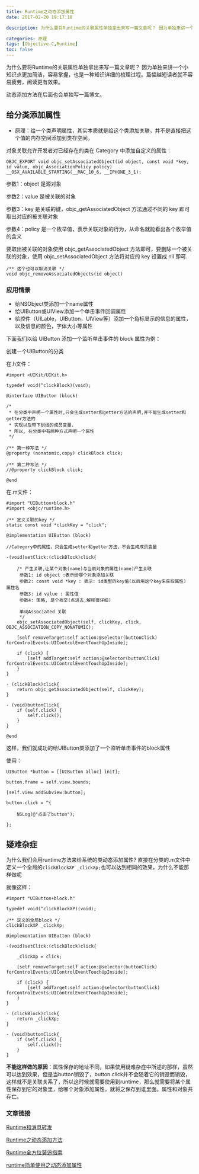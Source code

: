 ```yaml
---
title: Runtime之动态添加属性
date: 2017-02-20 19:17:18

description: 为什么要将Runtime的关联属性单独拿出来写一篇文章呢？ 因为单独来讲一个小知识点更加简洁，容易掌握，也是一种知识详细的梳理过程。篇幅越短读者就不容易疲劳，阅读更有效果。

categories: 原理
tags: [Objective-C,Runtime]
toc: false 
---
```


为什么要将Runtime的关联属性单独拿出来写一篇文章呢？ 因为单独来讲一个小知识点更加简洁，容易掌握，也是一种知识详细的梳理过程。篇幅越短读者就不容易疲劳，阅读更有效果。

动态添加方法在后面也会单独写一篇博文。

## 给分类添加属性

* 原理：给一个类声明属性，其实本质就是给这个类添加关联，并不是直接把这个值的内存空间添加到类存空间。


对象关联允许开发者对已经存在的类在 Category 中添加自定义的属性：


```
OBJC_EXPORT void objc_setAssociatedObject(id object, const void *key, id value, objc_AssociationPolicy policy) __OSX_AVAILABLE_STARTING(__MAC_10_6, __IPHONE_3_1);
```

参数1：object 是源对象

参数2：value 是被关联的对象

参数3：key 是关联的键，objc_getAssociatedObject 方法通过不同的 key 即可取出对应的被关联对象

参数4：policy 是一个枚举值，表示关联对象的行为，从命名就能看出各个枚举值的含义

要取出被关联的对象使用 objc_getAssociatedObject 方法即可，要删除一个被关联的对象，使用 objc_setAssociatedObject 方法将对应的 key 设置成 nil 即可.

```
/** 这个也可以取消关联 */
void objc_removeAssociatedObjects(id object)
```

### 应用情景

* 给NSObject类添加一个name属性
* 给UIButton或UIView添加一个单击事件回调属性
* 给控件（UILable，UIButton，UIView等）添加一个角标显示的信息的属性，以及信息的颜色，字体大小等属性

下面我们以给 UIButton 添加一个监听单击事件的 block 属性为例：

创建一个UIButton的分类

在.h文件：

```
#import <UIKit/UIKit.h>

typedef void(^clickBlock)(void);

@interface UIButton (block)

/*
 * 在分类中声明一个属性时,只会生成setter和getter方法的声明,并不能生成setter和getter方法的
 * 实现以及带下划线的成员变量.
 * 所以, 在分类中有两种方式声明一个属性
 */

/** 第一种写法 */
@property (nonatomic,copy) clickBlock click;

/** 第二种写法 */
//@property clickBlock click;

@end
```
在.m文件：

```
#import "UIButton+block.h"
#import <objc/runtime.h>

/** 定义关联的key */
static const void *clickKey = "click";

@implementation UIButton (block)

//Category中的属性，只会生成setter和getter方法，不会生成成员变量

-(void)setClick:(clickBlock)click{
    
    /* 产生关联,让某个对象(name)与当前对象的属性(name)产生关联
     参数1: id object :表示给哪个对象添加关联
     参数2: const void *key : 表示: id类型的key值(以后用这个key来获取属性) 属性名
     参数3: id value : 属性值
     参数4: 策略, 是个枚举(点进去,解释很详细)
     
     单词Associated 关联
     */
    objc_setAssociatedObject(self, clickKey, click, OBJC_ASSOCIATION_COPY_NONATOMIC);
    
    [self removeTarget:self action:@selector(buttonClick) forControlEvents:UIControlEventTouchUpInside];
    
    if (click) {
        [self addTarget:self action:@selector(buttonClick) forControlEvents:UIControlEventTouchUpInside];
    }
}

- (clickBlock)click{
    return objc_getAssociatedObject(self, clickKey);
}

- (void)buttonClick{
    if (self.click) {
        self.click();
    }
}

@end

```

这样，我们就成功的给UIButton类添加了一个监听单击事件的block属性

使用：

```
UIButton *button = [[UIButton alloc] init];
    
button.frame = self.view.bounds;
    
[self.view addSubview:button];
    
button.click = ^{
    
    NSLog(@"点击了button");
    
};
```

## 疑难杂症
为什么我们会用runtime方法来给系统的类动态添加属性? 直接在分类的.m文件中定义一个全局的`clickBlockXP _clickXp;`也可以达到相同的效果，为什么不能那样做呢

就像这样：

```
#import "UIButton+block.h"

typedef void(^clickBlockXP)(void);

/** 定义的全局block */
clickBlockXP _clickXp;

@implementation UIButton (block)

-(void)setClick:(clickBlock)click{
    
    _clickXp = click;
    
    [self removeTarget:self action:@selector(buttonClick) forControlEvents:UIControlEventTouchUpInside];
    
    if (click) {
        [self addTarget:self action:@selector(buttonClick) forControlEvents:UIControlEventTouchUpInside];
    }
}

- (clickBlock)click{
    return _clickXp;
}

- (void)buttonClick{
    if (self.click) {
        self.click();
    }
}
```

**不能这样做的原因**：属性保存的地址不同，如果使用疑难杂症中所述的那样，虽然可以达到效果，但是当button销毁了，button.click并不会随着它的销毁而销毁，这样就不是关联关系了，所以这时候就需要使用到runtime，那么就需要将某个属性保存到它的对象里，给哪个对象添加属性，就将之保存到谁里面。属性和对象共存亡。



### 文章链接

[Runtime和消息转发](https://xiaopengmonsters.github.io/2017/02/14/Runtime/)

[Runtime之动态添加方法](https://xiaopengmonsters.github.io/2017/02/21/Runtime%E4%B9%8B%E5%8A%A8%E6%80%81%E6%B7%BB%E5%8A%A0%E6%96%B9%E6%B3%95/)

[Runtime全方位装逼指南](http://www.cocoachina.com/ios/20160523/16386.html)

[runtime简单使用之动态添加属性](https://www.jianshu.com/p/e52c17db0aa9)